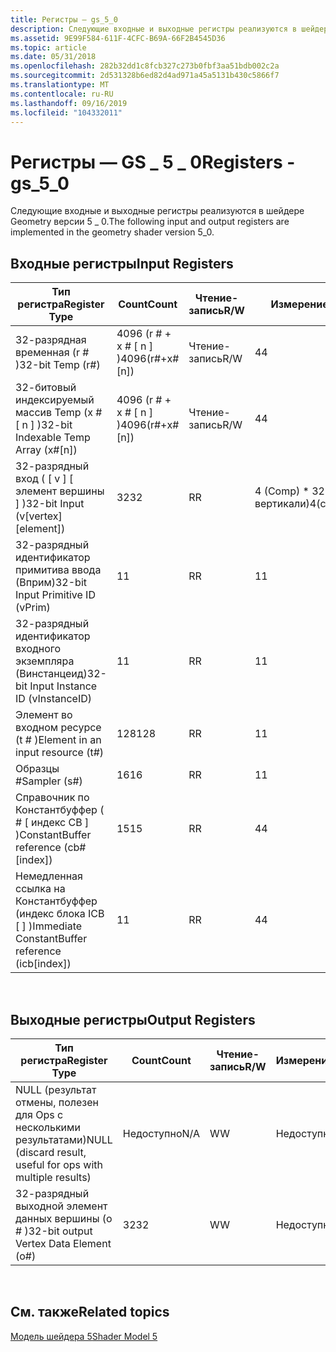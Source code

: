 ```yaml
---
title: Регистры — gs_5_0
description: Следующие входные и выходные регистры реализуются в шейдере Geometry версии 5 \_ 0.
ms.assetid: 9E99F584-611F-4CFC-B69A-66F2B4545D36
ms.topic: article
ms.date: 05/31/2018
ms.openlocfilehash: 282b32dd1c8fcb327c273b0fbf3aa51bdb002c2a
ms.sourcegitcommit: 2d531328b6ed82d4ad971a45a5131b430c5866f7
ms.translationtype: MT
ms.contentlocale: ru-RU
ms.lasthandoff: 09/16/2019
ms.locfileid: "104332011"
---
```

# <a name="registers---gs_5_0"></a><span data-ttu-id="3d264-103">Регистры — GS \_ 5 \_ 0</span><span class="sxs-lookup"><span data-stu-id="3d264-103">Registers - gs\_5\_0</span></span>

<span data-ttu-id="3d264-104">Следующие входные и выходные регистры реализуются в шейдере Geometry версии 5 \_ 0.</span><span class="sxs-lookup"><span data-stu-id="3d264-104">The following input and output registers are implemented in the geometry shader version 5\_0.</span></span>

## <a name="input-registers"></a><span data-ttu-id="3d264-105">Входные регистры</span><span class="sxs-lookup"><span data-stu-id="3d264-105">Input Registers</span></span>



| <span data-ttu-id="3d264-106">Тип регистра</span><span class="sxs-lookup"><span data-stu-id="3d264-106">Register Type</span></span>                                     | <span data-ttu-id="3d264-107">Count</span><span class="sxs-lookup"><span data-stu-id="3d264-107">Count</span></span>              | <span data-ttu-id="3d264-108">Чтение-запись</span><span class="sxs-lookup"><span data-stu-id="3d264-108">R/W</span></span> | <span data-ttu-id="3d264-109">Измерение</span><span class="sxs-lookup"><span data-stu-id="3d264-109">Dimension</span></span>         | <span data-ttu-id="3d264-110">Индексация по r\#</span><span class="sxs-lookup"><span data-stu-id="3d264-110">Indexable by r\#</span></span> | <span data-ttu-id="3d264-111">Значения по умолчанию</span><span class="sxs-lookup"><span data-stu-id="3d264-111">Defaults</span></span> | <span data-ttu-id="3d264-112">Требуется ДКЛ</span><span class="sxs-lookup"><span data-stu-id="3d264-112">Requires DCL</span></span> |
|---------------------------------------------------|--------------------|-----|-------------------|------------------|----------|--------------|
| <span data-ttu-id="3d264-113">32-разрядная временная (r \# )</span><span class="sxs-lookup"><span data-stu-id="3d264-113">32-bit Temp (r\#)</span></span>                                 | <span data-ttu-id="3d264-114">4096 (r \# + x \# \[ n \] )</span><span class="sxs-lookup"><span data-stu-id="3d264-114">4096(r\#+x\#\[n\])</span></span> | <span data-ttu-id="3d264-115">Чтение-запись</span><span class="sxs-lookup"><span data-stu-id="3d264-115">R/W</span></span> | <span data-ttu-id="3d264-116">4</span><span class="sxs-lookup"><span data-stu-id="3d264-116">4</span></span>                 | <span data-ttu-id="3d264-117">нет</span><span class="sxs-lookup"><span data-stu-id="3d264-117">No</span></span>               | <span data-ttu-id="3d264-118">None</span><span class="sxs-lookup"><span data-stu-id="3d264-118">None</span></span>     | <span data-ttu-id="3d264-119">Да</span><span class="sxs-lookup"><span data-stu-id="3d264-119">Yes</span></span>          |
| <span data-ttu-id="3d264-120">32-битовый индексируемый массив Temp (x \# \[ n \] )</span><span class="sxs-lookup"><span data-stu-id="3d264-120">32-bit Indexable Temp Array (x\#\[n\])</span></span>            | <span data-ttu-id="3d264-121">4096 (r \# + x \# \[ n \] )</span><span class="sxs-lookup"><span data-stu-id="3d264-121">4096(r\#+x\#\[n\])</span></span> | <span data-ttu-id="3d264-122">Чтение-запись</span><span class="sxs-lookup"><span data-stu-id="3d264-122">R/W</span></span> | <span data-ttu-id="3d264-123">4</span><span class="sxs-lookup"><span data-stu-id="3d264-123">4</span></span>                 | <span data-ttu-id="3d264-124">Да</span><span class="sxs-lookup"><span data-stu-id="3d264-124">Yes</span></span>              | <span data-ttu-id="3d264-125">Нет</span><span class="sxs-lookup"><span data-stu-id="3d264-125">None</span></span>     | <span data-ttu-id="3d264-126">Да</span><span class="sxs-lookup"><span data-stu-id="3d264-126">Yes</span></span>          |
| <span data-ttu-id="3d264-127">32-разрядный вход ( \[ v \] \[ элемент вершины \] )</span><span class="sxs-lookup"><span data-stu-id="3d264-127">32-bit Input (v\[vertex\]\[element\])</span></span>             | <span data-ttu-id="3d264-128">32</span><span class="sxs-lookup"><span data-stu-id="3d264-128">32</span></span>                 | <span data-ttu-id="3d264-129">R</span><span class="sxs-lookup"><span data-stu-id="3d264-129">R</span></span>   | <span data-ttu-id="3d264-130">4 (Comp) \* 32 (по вертикали)</span><span class="sxs-lookup"><span data-stu-id="3d264-130">4(comp)\*32(vert)</span></span> | <span data-ttu-id="3d264-131">Да</span><span class="sxs-lookup"><span data-stu-id="3d264-131">Yes</span></span>              | <span data-ttu-id="3d264-132">Нет</span><span class="sxs-lookup"><span data-stu-id="3d264-132">None</span></span>     | <span data-ttu-id="3d264-133">Да</span><span class="sxs-lookup"><span data-stu-id="3d264-133">Yes</span></span>          |
| <span data-ttu-id="3d264-134">32-разрядный идентификатор примитива ввода (Вприм)</span><span class="sxs-lookup"><span data-stu-id="3d264-134">32-bit Input Primitive ID (vPrim)</span></span>                 | <span data-ttu-id="3d264-135">1</span><span class="sxs-lookup"><span data-stu-id="3d264-135">1</span></span>                  | <span data-ttu-id="3d264-136">R</span><span class="sxs-lookup"><span data-stu-id="3d264-136">R</span></span>   | <span data-ttu-id="3d264-137">1</span><span class="sxs-lookup"><span data-stu-id="3d264-137">1</span></span>                 | <span data-ttu-id="3d264-138">Нет</span><span class="sxs-lookup"><span data-stu-id="3d264-138">No</span></span>               | <span data-ttu-id="3d264-139">None</span><span class="sxs-lookup"><span data-stu-id="3d264-139">None</span></span>     | <span data-ttu-id="3d264-140">Да</span><span class="sxs-lookup"><span data-stu-id="3d264-140">Yes</span></span>          |
| <span data-ttu-id="3d264-141">32-разрядный идентификатор входного экземпляра (Винстанцеид)</span><span class="sxs-lookup"><span data-stu-id="3d264-141">32-bit Input Instance ID (vInstanceID)</span></span>            | <span data-ttu-id="3d264-142">1</span><span class="sxs-lookup"><span data-stu-id="3d264-142">1</span></span>                  | <span data-ttu-id="3d264-143">R</span><span class="sxs-lookup"><span data-stu-id="3d264-143">R</span></span>   | <span data-ttu-id="3d264-144">1</span><span class="sxs-lookup"><span data-stu-id="3d264-144">1</span></span>                 | <span data-ttu-id="3d264-145">Нет</span><span class="sxs-lookup"><span data-stu-id="3d264-145">No</span></span>               | <span data-ttu-id="3d264-146">None</span><span class="sxs-lookup"><span data-stu-id="3d264-146">None</span></span>     | <span data-ttu-id="3d264-147">Да</span><span class="sxs-lookup"><span data-stu-id="3d264-147">Yes</span></span>          |
| <span data-ttu-id="3d264-148">Элемент во входном ресурсе (t \# )</span><span class="sxs-lookup"><span data-stu-id="3d264-148">Element in an input resource (t\#)</span></span>                | <span data-ttu-id="3d264-149">128</span><span class="sxs-lookup"><span data-stu-id="3d264-149">128</span></span>                | <span data-ttu-id="3d264-150">R</span><span class="sxs-lookup"><span data-stu-id="3d264-150">R</span></span>   | <span data-ttu-id="3d264-151">1</span><span class="sxs-lookup"><span data-stu-id="3d264-151">1</span></span>                 | <span data-ttu-id="3d264-152">Нет</span><span class="sxs-lookup"><span data-stu-id="3d264-152">No</span></span>               | <span data-ttu-id="3d264-153">None</span><span class="sxs-lookup"><span data-stu-id="3d264-153">None</span></span>     | <span data-ttu-id="3d264-154">Да</span><span class="sxs-lookup"><span data-stu-id="3d264-154">Yes</span></span>          |
| <span data-ttu-id="3d264-155">Образцы \#</span><span class="sxs-lookup"><span data-stu-id="3d264-155">Sampler (s\#)</span></span>                                     | <span data-ttu-id="3d264-156">16</span><span class="sxs-lookup"><span data-stu-id="3d264-156">16</span></span>                 | <span data-ttu-id="3d264-157">R</span><span class="sxs-lookup"><span data-stu-id="3d264-157">R</span></span>   | <span data-ttu-id="3d264-158">1</span><span class="sxs-lookup"><span data-stu-id="3d264-158">1</span></span>                 | <span data-ttu-id="3d264-159">Нет</span><span class="sxs-lookup"><span data-stu-id="3d264-159">No</span></span>               | <span data-ttu-id="3d264-160">None</span><span class="sxs-lookup"><span data-stu-id="3d264-160">None</span></span>     | <span data-ttu-id="3d264-161">Да</span><span class="sxs-lookup"><span data-stu-id="3d264-161">Yes</span></span>          |
| <span data-ttu-id="3d264-162">Справочник по Константбуффер ( \# \[ индекс CB \] )</span><span class="sxs-lookup"><span data-stu-id="3d264-162">ConstantBuffer reference (cb\#\[index\])</span></span>          | <span data-ttu-id="3d264-163">15</span><span class="sxs-lookup"><span data-stu-id="3d264-163">15</span></span>                 | <span data-ttu-id="3d264-164">R</span><span class="sxs-lookup"><span data-stu-id="3d264-164">R</span></span>   | <span data-ttu-id="3d264-165">4</span><span class="sxs-lookup"><span data-stu-id="3d264-165">4</span></span>                 | <span data-ttu-id="3d264-166">Да (содержимое)</span><span class="sxs-lookup"><span data-stu-id="3d264-166">Yes(contents)</span></span>    | <span data-ttu-id="3d264-167">Нет</span><span class="sxs-lookup"><span data-stu-id="3d264-167">None</span></span>     | <span data-ttu-id="3d264-168">Да</span><span class="sxs-lookup"><span data-stu-id="3d264-168">Yes</span></span>          |
| <span data-ttu-id="3d264-169">Немедленная ссылка на Константбуффер (индекс блока ICB \[ \] )</span><span class="sxs-lookup"><span data-stu-id="3d264-169">Immediate ConstantBuffer reference (icb\[index\])</span></span> | <span data-ttu-id="3d264-170">1</span><span class="sxs-lookup"><span data-stu-id="3d264-170">1</span></span>                  | <span data-ttu-id="3d264-171">R</span><span class="sxs-lookup"><span data-stu-id="3d264-171">R</span></span>   | <span data-ttu-id="3d264-172">4</span><span class="sxs-lookup"><span data-stu-id="3d264-172">4</span></span>                 | <span data-ttu-id="3d264-173">Да (содержимое)</span><span class="sxs-lookup"><span data-stu-id="3d264-173">Yes(contents)</span></span>    | <span data-ttu-id="3d264-174">Нет</span><span class="sxs-lookup"><span data-stu-id="3d264-174">None</span></span>     | <span data-ttu-id="3d264-175">Да</span><span class="sxs-lookup"><span data-stu-id="3d264-175">Yes</span></span>          |



 

## <a name="output-registers"></a><span data-ttu-id="3d264-176">Выходные регистры</span><span class="sxs-lookup"><span data-stu-id="3d264-176">Output Registers</span></span>



| <span data-ttu-id="3d264-177">Тип регистра</span><span class="sxs-lookup"><span data-stu-id="3d264-177">Register Type</span></span>                                               | <span data-ttu-id="3d264-178">Count</span><span class="sxs-lookup"><span data-stu-id="3d264-178">Count</span></span> | <span data-ttu-id="3d264-179">Чтение-запись</span><span class="sxs-lookup"><span data-stu-id="3d264-179">R/W</span></span> | <span data-ttu-id="3d264-180">Измерение</span><span class="sxs-lookup"><span data-stu-id="3d264-180">Dimension</span></span> | <span data-ttu-id="3d264-181">Индексация по r\#</span><span class="sxs-lookup"><span data-stu-id="3d264-181">Indexable by r\#</span></span> | <span data-ttu-id="3d264-182">Значения по умолчанию</span><span class="sxs-lookup"><span data-stu-id="3d264-182">Defaults</span></span> | <span data-ttu-id="3d264-183">Требуется ДКЛ</span><span class="sxs-lookup"><span data-stu-id="3d264-183">Requires DCL</span></span> |
|-------------------------------------------------------------|-------|-----|-----------|------------------|----------|--------------|
| <span data-ttu-id="3d264-184">NULL (результат отмены, полезен для Ops с несколькими результатами)</span><span class="sxs-lookup"><span data-stu-id="3d264-184">NULL (discard result, useful for ops with multiple results)</span></span> | <span data-ttu-id="3d264-185">Недоступно</span><span class="sxs-lookup"><span data-stu-id="3d264-185">N/A</span></span>   | <span data-ttu-id="3d264-186">W</span><span class="sxs-lookup"><span data-stu-id="3d264-186">W</span></span>   | <span data-ttu-id="3d264-187">Недоступно</span><span class="sxs-lookup"><span data-stu-id="3d264-187">N/A</span></span>       | <span data-ttu-id="3d264-188">Недоступно</span><span class="sxs-lookup"><span data-stu-id="3d264-188">N/A</span></span>              | <span data-ttu-id="3d264-189">Недоступно</span><span class="sxs-lookup"><span data-stu-id="3d264-189">N/A</span></span>      | <span data-ttu-id="3d264-190">Нет</span><span class="sxs-lookup"><span data-stu-id="3d264-190">No</span></span>           |
| <span data-ttu-id="3d264-191">32-разрядный выходной элемент данных вершины (o \# )</span><span class="sxs-lookup"><span data-stu-id="3d264-191">32-bit output Vertex Data Element (o\#)</span></span>                     | <span data-ttu-id="3d264-192">32</span><span class="sxs-lookup"><span data-stu-id="3d264-192">32</span></span>    | <span data-ttu-id="3d264-193">W</span><span class="sxs-lookup"><span data-stu-id="3d264-193">W</span></span>   | <span data-ttu-id="3d264-194">Недоступно</span><span class="sxs-lookup"><span data-stu-id="3d264-194">N/A</span></span>       | <span data-ttu-id="3d264-195">Недоступно</span><span class="sxs-lookup"><span data-stu-id="3d264-195">N/A</span></span>              | <span data-ttu-id="3d264-196">4</span><span class="sxs-lookup"><span data-stu-id="3d264-196">4</span></span>        | <span data-ttu-id="3d264-197">Да</span><span class="sxs-lookup"><span data-stu-id="3d264-197">Yes</span></span>          |



 

## <a name="related-topics"></a><span data-ttu-id="3d264-198">См. также</span><span class="sxs-lookup"><span data-stu-id="3d264-198">Related topics</span></span>

<dl> <dt>

[<span data-ttu-id="3d264-199">Модель шейдера 5</span><span class="sxs-lookup"><span data-stu-id="3d264-199">Shader Model 5</span></span>](d3d11-graphics-reference-sm5.md)
</dt> </dl>

 

 





